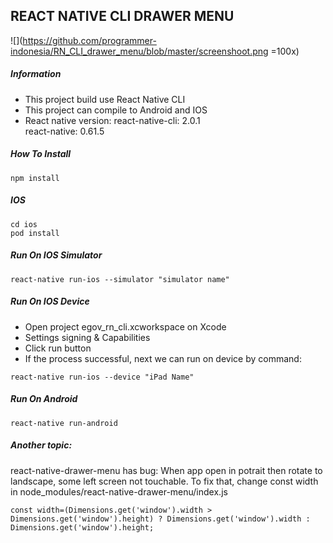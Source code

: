 ## REACT NATIVE CLI DRAWER MENU

![](https://github.com/programmer-indonesia/RN_CLI_drawer_menu/blob/master/screenshoot.png =100x)


##### Information
- This project build use React Native CLI 
- This project can compile to Android and IOS
- React native version: 
react-native-cli: 2.0.1  
react-native: 0.61.5  

##### How To Install
```
npm install
```

##### IOS 
```
cd ios
pod install
```

##### Run On IOS Simulator
```
react-native run-ios --simulator "simulator name"
```


##### Run On IOS Device
- Open project egov_rn_cli.xcworkspace on Xcode
- Settings signing & Capabilities 
- Click run button
- If the process successful,  next we can run  on device by command:
```
react-native run-ios --device "iPad Name"
```

##### Run On Android
```
react-native run-android
```

##### Another topic:
react-native-drawer-menu has bug:
When app open in potrait then rotate to landscape, some left screen not touchable.
To fix that, change const width in node_modules/react-native-drawer-menu/index.js

```
const width=(Dimensions.get('window').width > Dimensions.get('window').height) ? Dimensions.get('window').width : Dimensions.get('window').height;
```
